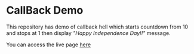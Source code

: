 # CallBack Demo

This repository has demo of callback hell which starts countdown from 10 and stops at 1 then display _"Happy Independence Day!!"_ message.

You can access the live page [here](https://vkc-callback-demo.netlify.app/)
